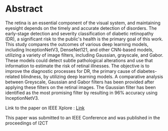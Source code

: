 # Abstract
The retina is an essential component of the visual system, and maintaining eyesight depends on the timely and accurate detection of disorders. The early-stage detection and severity classification of diabetic retinopathy (DR), a significant risk to the public's health is the primary goal of this work. This study compares the outcomes of various deep learning models, including InceptionNetV3, DenseNet121, and other CNN-based models, utilizing a variety of image filters, including Gaussian, grayscale, and Gabor. These models could detect subtle pathological alterations and use that information to estimate the risk of retinal illnesses. The objective is to improve the diagnostic processes for DR, the primary cause of diabetes-related blindness, by utilizing deep learning models. A comparative analysis between Greyscale, Gaussian and Gabor filters has been provided after applying these filters on the retinal images. The Gaussian filter has been identified as the most promising filter by resulting in 96% accuracy using InceptionNetV3.

Link to the paper on IEEE Xplore : [Link](https://ieeexplore.ieee.org/document/10543363)

This paper was submitted to an IEEE Conference and was published in the proceedings of I2CT
